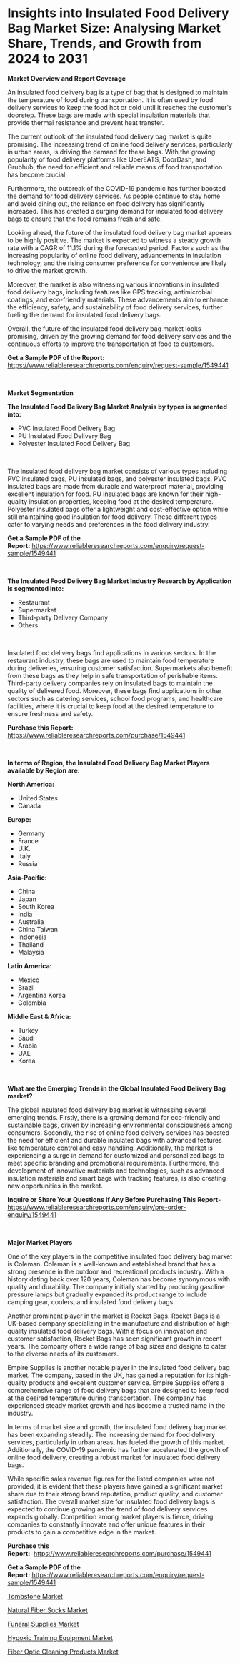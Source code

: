 <p><h1>Insights into Insulated Food Delivery Bag Market Size: Analysing Market Share, Trends, and Growth from 2024 to 2031</h1></p><p><strong>Market Overview and Report Coverage</strong></p>
<p><p>An insulated food delivery bag is a type of bag that is designed to maintain the temperature of food during transportation. It is often used by food delivery services to keep the food hot or cold until it reaches the customer's doorstep. These bags are made with special insulation materials that provide thermal resistance and prevent heat transfer.</p><p>The current outlook of the insulated food delivery bag market is quite promising. The increasing trend of online food delivery services, particularly in urban areas, is driving the demand for these bags. With the growing popularity of food delivery platforms like UberEATS, DoorDash, and Grubhub, the need for efficient and reliable means of food transportation has become crucial.</p><p>Furthermore, the outbreak of the COVID-19 pandemic has further boosted the demand for food delivery services. As people continue to stay home and avoid dining out, the reliance on food delivery has significantly increased. This has created a surging demand for insulated food delivery bags to ensure that the food remains fresh and safe.</p><p>Looking ahead, the future of the insulated food delivery bag market appears to be highly positive. The market is expected to witness a steady growth rate with a CAGR of 11.1% during the forecasted period. Factors such as the increasing popularity of online food delivery, advancements in insulation technology, and the rising consumer preference for convenience are likely to drive the market growth.</p><p>Moreover, the market is also witnessing various innovations in insulated food delivery bags, including features like GPS tracking, antimicrobial coatings, and eco-friendly materials. These advancements aim to enhance the efficiency, safety, and sustainability of food delivery services, further fueling the demand for insulated food delivery bags.</p><p>Overall, the future of the insulated food delivery bag market looks promising, driven by the growing demand for food delivery services and the continuous efforts to improve the transportation of food to customers.</p></p>
<p><strong>Get a Sample PDF of the Report:</strong> <a href="https://www.reliableresearchreports.com/enquiry/request-sample/1549441">https://www.reliableresearchreports.com/enquiry/request-sample/1549441</a></p>
<p>&nbsp;</p>
<p><strong>Market Segmentation</strong></p>
<p><strong>The Insulated Food Delivery Bag Market Analysis by types is segmented into:</strong></p>
<p><ul><li>PVC Insulated Food Delivery Bag</li><li>PU Insulated Food Delivery Bag</li><li>Polyester Insulated Food Delivery Bag</li></ul></p>
<p>&nbsp;</p>
<p><p>The insulated food delivery bag market consists of various types including PVC insulated bags, PU insulated bags, and polyester insulated bags. PVC insulated bags are made from durable and waterproof material, providing excellent insulation for food. PU insulated bags are known for their high-quality insulation properties, keeping food at the desired temperature. Polyester insulated bags offer a lightweight and cost-effective option while still maintaining good insulation for food delivery. These different types cater to varying needs and preferences in the food delivery industry.</p></p>
<p><strong>Get a Sample PDF of the Report:</strong>&nbsp;<a href="https://www.reliableresearchreports.com/enquiry/request-sample/1549441">https://www.reliableresearchreports.com/enquiry/request-sample/1549441</a></p>
<p>&nbsp;</p>
<p><strong>The Insulated Food Delivery Bag Market Industry Research by Application is segmented into:</strong></p>
<p><ul><li>Restaurant</li><li>Supermarket</li><li>Third-party Delivery Company</li><li>Others</li></ul></p>
<p>&nbsp;</p>
<p><p>Insulated food delivery bags find applications in various sectors. In the restaurant industry, these bags are used to maintain food temperature during deliveries, ensuring customer satisfaction. Supermarkets also benefit from these bags as they help in safe transportation of perishable items. Third-party delivery companies rely on insulated bags to maintain the quality of delivered food. Moreover, these bags find applications in other sectors such as catering services, school food programs, and healthcare facilities, where it is crucial to keep food at the desired temperature to ensure freshness and safety.</p></p>
<p><strong>Purchase this Report:</strong>&nbsp; <a href="https://www.reliableresearchreports.com/purchase/1549441">https://www.reliableresearchreports.com/purchase/1549441</a></p>
<p>&nbsp;</p>
<p><strong>In terms of Region, the Insulated Food Delivery Bag Market Players available by Region are:</strong></p>
<p>
    <p> <strong> North America: </strong>
        <ul>
            <li>United States</li>
            <li>Canada</li>
        </ul>
        </p> 
    <p> <strong> Europe: </strong>
        <ul>
            <li>Germany</li>
            <li>France</li>
            <li>U.K.</li>
            <li>Italy</li>
            <li>Russia</li>
        </ul>
        </p> 
    <p> <strong> Asia-Pacific: </strong>
        <ul>
            <li>China</li>
            <li>Japan</li>
            <li>South Korea</li>
            <li>India</li>
            <li>Australia</li>
            <li>China Taiwan</li>
            <li>Indonesia</li>
            <li>Thailand</li>
            <li>Malaysia</li>
        </ul>
        </p> 
    <p> <strong> Latin America: </strong>
        <ul>
            <li>Mexico</li>
            <li>Brazil</li>
            <li>Argentina Korea</li>
            <li>Colombia</li>
        </ul>
        </p> 
    <p> <strong> Middle East & Africa: </strong>
        <ul>
            <li>Turkey</li>
            <li>Saudi</li>
            <li>Arabia</li>
            <li>UAE</li>
            <li>Korea</li>
        </ul>
    </p>
    </p>
<p>&nbsp;</p>
<p><strong>What are the Emerging Trends in the Global Insulated Food Delivery Bag market?</strong></p>
<p><p>The global insulated food delivery bag market is witnessing several emerging trends. Firstly, there is a growing demand for eco-friendly and sustainable bags, driven by increasing environmental consciousness among consumers. Secondly, the rise of online food delivery services has boosted the need for efficient and durable insulated bags with advanced features like temperature control and easy handling. Additionally, the market is experiencing a surge in demand for customized and personalized bags to meet specific branding and promotional requirements. Furthermore, the development of innovative materials and technologies, such as advanced insulation materials and smart bags with tracking features, is also creating new opportunities in the market.</p></p>
<p><strong>Inquire or Share Your Questions If Any Before Purchasing This Report</strong>- <a href="https://www.reliableresearchreports.com/enquiry/pre-order-enquiry/1549441">https://www.reliableresearchreports.com/enquiry/pre-order-enquiry/1549441</a></p>
<p>&nbsp;</p>
<p><strong>Major Market Players</strong></p>
<p><p>One of the key players in the competitive insulated food delivery bag market is Coleman. Coleman is a well-known and established brand that has a strong presence in the outdoor and recreational products industry. With a history dating back over 120 years, Coleman has become synonymous with quality and durability. The company initially started by producing gasoline pressure lamps but gradually expanded its product range to include camping gear, coolers, and insulated food delivery bags.</p><p>Another prominent player in the market is Rocket Bags. Rocket Bags is a UK-based company specializing in the manufacture and distribution of high-quality insulated food delivery bags. With a focus on innovation and customer satisfaction, Rocket Bags has seen significant growth in recent years. The company offers a wide range of bag sizes and designs to cater to the diverse needs of its customers.</p><p>Empire Supplies is another notable player in the insulated food delivery bag market. The company, based in the UK, has gained a reputation for its high-quality products and excellent customer service. Empire Supplies offers a comprehensive range of food delivery bags that are designed to keep food at the desired temperature during transportation. The company has experienced steady market growth and has become a trusted name in the industry.</p><p>In terms of market size and growth, the insulated food delivery bag market has been expanding steadily. The increasing demand for food delivery services, particularly in urban areas, has fueled the growth of this market. Additionally, the COVID-19 pandemic has further accelerated the growth of online food delivery, creating a robust market for insulated food delivery bags.</p><p>While specific sales revenue figures for the listed companies were not provided, it is evident that these players have gained a significant market share due to their strong brand reputation, product quality, and customer satisfaction. The overall market size for insulated food delivery bags is expected to continue growing as the trend of food delivery services expands globally. Competition among market players is fierce, driving companies to constantly innovate and offer unique features in their products to gain a competitive edge in the market.</p></p>
<p><strong>Purchase this Report:</strong>&nbsp;&nbsp;<a href="https://www.reliableresearchreports.com/purchase/1549441">https://www.reliableresearchreports.com/purchase/1549441</a></p>
<p></p>
<p><strong>Get a Sample PDF of the Report:</strong>&nbsp;<a href="https://www.reliableresearchreports.com/enquiry/request-sample/1549441">https://www.reliableresearchreports.com/enquiry/request-sample/1549441</a></p>
<p><p><a href="https://github.com/ashepherd82/Market-Research-Report-List-2/blob/main/tombstone-market.md">Tombstone Market</a></p><p><a href="https://github.com/mabutironaldo/Market-Research-Report-List-2/blob/main/natural-fiber-socks-market.md">Natural Fiber Socks Market</a></p><p><a href="https://github.com/castoriffic/Market-Research-Report-List-2/blob/main/funeral-supplies-market.md">Funeral Supplies Market</a></p><p><a href="https://github.com/lbird53714/Market-Research-Report-List-2/blob/main/hypoxic-training-equipment-market.md">Hypoxic Training Equipment Market</a></p><p><a href="https://github.com/pizolina/Market-Research-Report-List-2/blob/main/fiber-optic-cleaning-products-market.md">Fiber Optic Cleaning Products Market</a></p></p>